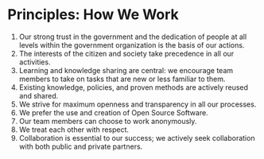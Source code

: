 # Principles: How We Work

1. Our strong trust in the government and the dedication of people at all levels within the government organization is
the basis of our actions.
1. The interests of the citizen and society take precedence in all our activities.
1. Learning and knowledge sharing are central: we encourage team members to take on tasks that are new or less familiar
to them.
1. Existing knowledge, policies, and proven methods are actively reused and shared.
1. We strive for maximum openness and transparency in all our processes.
1. We prefer the use and creation of Open Source Software.
1. Our team members can choose to work anonymously.
1. We treat each other with respect.
1. Collaboration is essential to our success; we actively seek collaboration with both public and private partners.
